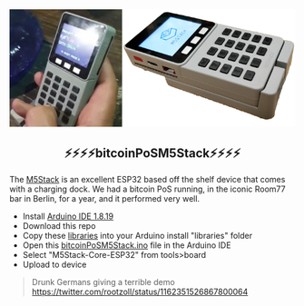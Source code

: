 <img src="../images/m5stack.png?raw=true">

<h2 align="center">
⚡⚡⚡⚡bitcoinPoSM5Stack⚡⚡⚡⚡
</h2>

The <a href="https://shop.m5stack.com/products/face?variant=17290437623898">M5Stack</a> is an excellent ESP32 based off the shelf device that comes with a charging dock. We had a bitcoin PoS running, in the iconic Room77 bar in Berlin, for a year, and it performed very well.

* Install <a href="https://www.arduino.cc/en/software">Arduino IDE 1.8.19</a> 
* Download this repo
* Copy these <a href="libraries">libraries</a> into your Arduino install "libraries" folder
* Open this <a href="bitcoinPoSM5Stack.ino">bitcoinPoSM5Stack.ino</a> file in the Arduino IDE
* Select "M5Stack-Core-ESP32" from tools>board
* Upload to device

> Drunk Germans giving a terrible demo https://twitter.com/rootzoll/status/1162351526867800064
